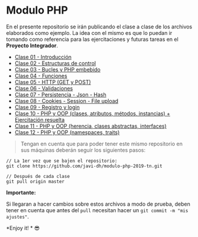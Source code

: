 # Modulo PHP

En el presente repositorio se irán publicando el clase a clase de los archivos elaborados como ejemplo. La idea con el mismo es que lo puedan ir tomando como referencia para las ejercitaciones y futuras tareas en el **Proyecto Integrador**.

- [Clase 01 - Introducción](/clase01/)
- [Clase 02 - Estructuras de control](/clase02/)
- [Clase 03 - Bucles y PHP embebido](/clase03/)
- [Clase 04 - Funciones](/clase04/)
- [Clase 05 - HTTP (GET y POST)](/clase05/)
- [Clase 06 - Validaciones](/clase06/)
- [Clase 07 - Persistencia - Json - Hash](/clase07/)
- [Clase 08 - Cookies - Session - File upload](/clase08/)
- [Clase 09 - Registro y login](/clase09/)
- [Clase 10 - PHP y OOP (clases, atributos, métodos, instancias) + Ejercitación resuelta](/clase10-oop/)
- [Clase 11 - PHP y OOP (herencia, clases abstractas, interfaces)](/clase11-oop/)
- [Clase 12 - PHP y OOP (namespaces, traits)](/clase12-oop/)

> Tengan en cuenta que para poder tener este mismo repositorio en sus máquinas deberán seguir los siguientes pasos:

```
// La 1er vez que se bajen el repositorio:
git clone https://github.com/javi-dh/modulo-php-2019-tn.git

// Después de cada clase
git pull origin master
```

**Importante:**

Si llegaran a hacer cambios sobre estos archivos a modo de prueba, deben tener en cuenta que antes del `pull` necesitan hacer un `git commit -m "mis ajustes"`.

*Enjoy it! * 😎

